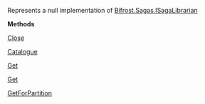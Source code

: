 Represents a null implementation of [Bifrost.Sagas.ISagaLibrarian](Bifrost.Sagas.ISagaLibrarian)

**Methods**

[Close](Bifrost.Sagas.ISagaLibrarian.Close)


[Catalogue](Bifrost.Sagas.ISagaLibrarian.Catalogue)


[Get](Bifrost.Sagas.ISagaLibrarian.Get)


[Get](Bifrost.Sagas.ISagaLibrarian.Get)


[GetForPartition](Bifrost.Sagas.ISagaLibrarian.GetForPartition)
